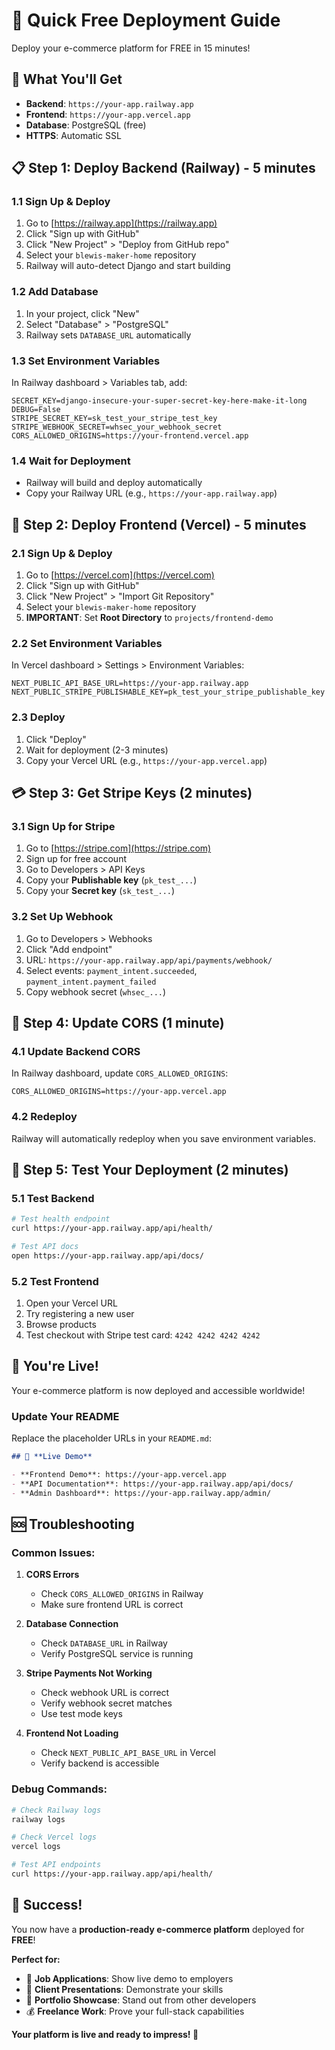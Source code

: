 # 🚀 **Quick Free Deployment Guide**

Deploy your e-commerce platform for FREE in 15 minutes!

## 🎯 **What You'll Get**
- **Backend**: `https://your-app.railway.app`
- **Frontend**: `https://your-app.vercel.app`
- **Database**: PostgreSQL (free)
- **HTTPS**: Automatic SSL

## 📋 **Step 1: Deploy Backend (Railway) - 5 minutes**

### 1.1 **Sign Up & Deploy**
1. Go to [https://railway.app](https://railway.app)
2. Click "Sign up with GitHub"
3. Click "New Project" > "Deploy from GitHub repo"
4. Select your `blewis-maker-home` repository
5. Railway will auto-detect Django and start building

### 1.2 **Add Database**
1. In your project, click "New"
2. Select "Database" > "PostgreSQL"
3. Railway sets `DATABASE_URL` automatically

### 1.3 **Set Environment Variables**
In Railway dashboard > Variables tab, add:

```env
SECRET_KEY=django-insecure-your-super-secret-key-here-make-it-long
DEBUG=False
STRIPE_SECRET_KEY=sk_test_your_stripe_test_key
STRIPE_WEBHOOK_SECRET=whsec_your_webhook_secret
CORS_ALLOWED_ORIGINS=https://your-frontend.vercel.app
```

### 1.4 **Wait for Deployment**
- Railway will build and deploy automatically
- Copy your Railway URL (e.g., `https://your-app.railway.app`)

## 🎨 **Step 2: Deploy Frontend (Vercel) - 5 minutes**

### 2.1 **Sign Up & Deploy**
1. Go to [https://vercel.com](https://vercel.com)
2. Click "Sign up with GitHub"
3. Click "New Project" > "Import Git Repository"
4. Select your `blewis-maker-home` repository
5. **IMPORTANT**: Set **Root Directory** to `projects/frontend-demo`

### 2.2 **Set Environment Variables**
In Vercel dashboard > Settings > Environment Variables:

```env
NEXT_PUBLIC_API_BASE_URL=https://your-app.railway.app
NEXT_PUBLIC_STRIPE_PUBLISHABLE_KEY=pk_test_your_stripe_publishable_key
```

### 2.3 **Deploy**
1. Click "Deploy"
2. Wait for deployment (2-3 minutes)
3. Copy your Vercel URL (e.g., `https://your-app.vercel.app`)

## 💳 **Step 3: Get Stripe Keys (2 minutes)**

### 3.1 **Sign Up for Stripe**
1. Go to [https://stripe.com](https://stripe.com)
2. Sign up for free account
3. Go to Developers > API Keys
4. Copy your **Publishable key** (`pk_test_...`)
5. Copy your **Secret key** (`sk_test_...`)

### 3.2 **Set Up Webhook**
1. Go to Developers > Webhooks
2. Click "Add endpoint"
3. URL: `https://your-app.railway.app/api/payments/webhook/`
4. Select events: `payment_intent.succeeded`, `payment_intent.payment_failed`
5. Copy webhook secret (`whsec_...`)

## 🔄 **Step 4: Update CORS (1 minute)**

### 4.1 **Update Backend CORS**
In Railway dashboard, update `CORS_ALLOWED_ORIGINS`:
```env
CORS_ALLOWED_ORIGINS=https://your-app.vercel.app
```

### 4.2 **Redeploy**
Railway will automatically redeploy when you save environment variables.

## 🧪 **Step 5: Test Your Deployment (2 minutes)**

### 5.1 **Test Backend**
```bash
# Test health endpoint
curl https://your-app.railway.app/api/health/

# Test API docs
open https://your-app.railway.app/api/docs/
```

### 5.2 **Test Frontend**
1. Open your Vercel URL
2. Try registering a new user
3. Browse products
4. Test checkout with Stripe test card: `4242 4242 4242 4242`

## 🎉 **You're Live!**

Your e-commerce platform is now deployed and accessible worldwide!

### **Update Your README**
Replace the placeholder URLs in your `README.md`:

```markdown
## 🌟 **Live Demo**

- **Frontend Demo**: https://your-app.vercel.app
- **API Documentation**: https://your-app.railway.app/api/docs/
- **Admin Dashboard**: https://your-app.railway.app/admin/
```

## 🆘 **Troubleshooting**

### **Common Issues:**

1. **CORS Errors**
   - Check `CORS_ALLOWED_ORIGINS` in Railway
   - Make sure frontend URL is correct

2. **Database Connection**
   - Check `DATABASE_URL` in Railway
   - Verify PostgreSQL service is running

3. **Stripe Payments Not Working**
   - Check webhook URL is correct
   - Verify webhook secret matches
   - Use test mode keys

4. **Frontend Not Loading**
   - Check `NEXT_PUBLIC_API_BASE_URL` in Vercel
   - Verify backend is accessible

### **Debug Commands:**
```bash
# Check Railway logs
railway logs

# Check Vercel logs
vercel logs

# Test API endpoints
curl https://your-app.railway.app/api/health/
```

## 🎯 **Success!**

You now have a **production-ready e-commerce platform** deployed for **FREE**!

**Perfect for:**
- 🎯 **Job Applications**: Show live demo to employers
- 💼 **Client Presentations**: Demonstrate your skills
- 🚀 **Portfolio Showcase**: Stand out from other developers
- 💰 **Freelance Work**: Prove your full-stack capabilities

**Your platform is live and ready to impress! 🚀**
